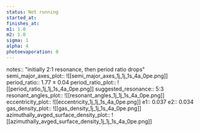 ```yaml
---
status: Not running
started_at:
finishes_at:
m1: 1.0
m2: 1.0
sigma: 1
alpha: 4
photoevaporation: 0
---
```


notes:: "initially 2:1 resonance, then period ratio drops"
semi_major_axes_plot:: ![[semi_major_axes_1j_1j_1s_4a_0pe.png]]
period_ratio:: 1.77 ± 0.04
period_ratio_plot:: ![[period_ratio_1j_1j_1s_4a_0pe.png]]
suggested_resonance:: 5:3
resonant_angles_plot:: ![[resonant_angles_1j_1j_1s_4a_0pe.png]]
eccentricity_plot:: ![[eccentricity_1j_1j_1s_4a_0pe.png]]
e1:: 0.037
e2:: 0.034
gas_density_plot:: ![[gas_density_1j_1j_1s_4a_0pe.png]]
azimuthally_avged_surface_density_plot:: ![[azimuthally_avged_surface_density_1j_1j_1s_4a_0pe.png]]
